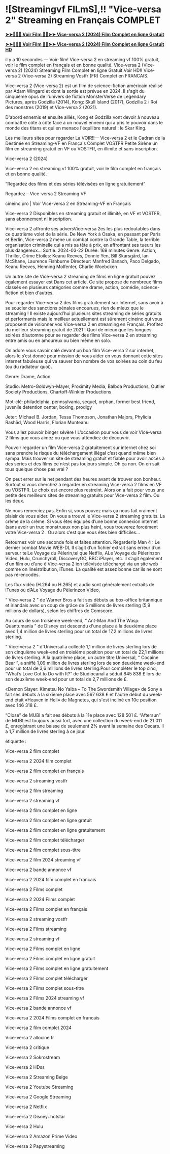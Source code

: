 <h1>![Streamingvf FILmS],!! "Vice-versa 2" Streaming en Français COMPLET</h1>

**[➤➤🔴✅📱 Voir Film 🔴✅➤➤ Vice-versa 2 (2024) Film Complet en ligne Gratuit](https://cutt.ly/YeorcNue)**

**[➤➤🔴✅📱 Voir Film 🔴✅➤➤ Vice-versa 2 (2024) Film Complet en ligne Gratuit HD](https://cutt.ly/YeorcNue)**

il y a 10 secondes — Voir-film! Vice-versa 2 en streaming vf 100% gratuit, voir le film complet en français et en bonne qualité. Vice-versa 2 (Vice-versa 2) (2024) Streaming Film Complet en ligne Gratuit.Voir HD!! Vice-versa 2 (Vice-versa 2) Streaming Vostfr (FR) Complet en FRANCAIS.

Vice-versa 2 (Vice-versa 2) est un film de science-fiction américain réalisé par Adam Wingard et dont la sortie est prévue en 2024. Il s'agit du cinquième opus de l'univers de fiction MonsterVerse de Legendary Pictures, après Godzilla (2014), Kong: Skull Island (2017), Godzilla 2 : Roi des monstres (2019) et Vice-versa 2 (2021).

D'abord ennemis et ensuite alliés, Kong et Godzilla vont devoir à nouveau combattre côte à côte face à un nouvel ennemi qui a pris le pouvoir dans le monde des titans et qui en menace l'équilibre naturel : le Skar King.

Les meilleurs sites pour regarder La VOIR!!— Vice-versa 2 et le Cadran de la Destinée en Streaming-VF en Français Complet VOSTFR Petite Sirène un film en streaming gratuit en VF ou VOSTFR, en illimité et sans inscription.

Vice-versa 2 (2024)

Vice-versa 2 en streaming vf 100% gratuit, voir le film complet en français et en bonne qualité.

“Regardez des films et des séries télévisées en ligne gratuitement”

Regardez – Vice-versa 2 Streaming VF

cineinc.pro | Voir Vice-versa 2 en Streaming-VF en Français

Vice-versa 2 Disponibles en streaming gratuit et illimité, en VF et VOSTFR, sans abonnement ni inscription.

Vice-versa 2 affronte ses adversVice-versa 2es les plus redoutables dans ce quatrième volet de la série. De New York à Osaka, en passant par Paris et Berlin, Vice-versa 2 mène un combat contre la Grande Table, la terrible organisation criminelle qui a mis sa tête à prix, en affrontant ses tueurs les plus dangereux... Sortie: 2024-03-22 Durée: 169 minutes Genre: Action, Thriller, Crime Etoiles: Keanu Reeves, Donnie Yen, Bill Skarsgård, Ian McShane, Laurence Fishburne Directeur: Manfred Banach, Paco Delgado, Keanu Reeves, Henning Molfenter, Charlie Woebcken

Un autre site de Vice-versa 2 streaming de films en ligne gratuit pouvez également essayer est Dans cet article. Ce site propose de nombreux films classés en plusieurs catégories comme drame, action, comédie, science-fiction et bien d'autres.

Pour regarder Vice-versa 2 des films gratuitement sur Internet, sans avoir à se soucier des sanctions pénales encourues, rien de mieux que le streaming ! Il existe aujourd’hui plusieurs sites streaming de séries gratuits et performants mais le meilleur actuellement est sûrement cineinc qui vous proposent de visionner vos Vice-versa 2 en streaming en Français. Profitez du meilleur streaming gratuit de 2021 ! Quoi de mieux que les longues soirées d’automne pour se regarder des films Vice-versa 2 en streaming entre amis ou en amoureux ou bien même en solo.

On adore vous savoir calé devant un bon film Vice-versa 2 sur internet, alors le s’est donné pour mission de vous aider en vous donnant cette sites internet fabuleuse qui va sauver bon nombre de vos soirées au coin du feu (ou du radiateur quoi).

Genre: Drame, Action

Studio: Metro-Goldwyn-Mayer, Proximity Media, Balboa Productions, Outlier Society Productions, Chartoff-Winkler Productions

Mot-clé: philadelphia, pennsylvania, sequel, orphan, former best friend, juvenile detention center, boxing, prodigy

Jeter: Michael B. Jordan, Tessa Thompson, Jonathan Majors, Phylicia Rashād, Wood Harris, Florian Munteanu

Vous allez pouvoir binger sévère ! L’occasion pour vous de voir Vice-versa 2 films que vous aimez ou que vous attendiez de découvrir.

Pouvoir regarder un film Vice-versa 2 gratuitement sur internet chez soi sans prendre le risque du téléchargement illégal c’est quand même bien sympa. Mais trouver un site de streaming gratuit et fiable pour avoir accès à des séries et des films ce n’est pas toujours simple. Oh ça non. On en sait tous quelque chose pas vrai ?

On peut errer sur le net pendant des heures avant de trouver son bonheur. Surtout si vous cherchez à regarder en streaming Vice-versa 2 films en VF ou VOSTFR. Le choix est encore plus restreint. Alors on a fait pour vous une petite des meilleurs sites de streaming gratuits pour Vice-versa 2 film. Ou les deux.

Ne nous remerciez pas. Enfin si, vous pouvez mais ça nous fait vraiment plaisir de vous aider. On vous a trouvé le Vice-versa 2 streaming gratuits. La crème de la crème. Si vous êtes équipés d’une bonne connexion internet (sans avoir un truc monstrueux non plus hein), vous trouverez forcément votre Vice-versa 2 . Ou alors c’est que vous êtes bien difficiles…

Retournez voir une seconde fois et faites attention. RegarderIp Man 4 : Le dernier combat Movie WEB-DL Il s’agit d’un fichier extrait sans erreur d’un serveur telLe Voyage du Pèlerin,tel que Netflix, ALe Voyage du Pèlerinzon Video, Hulu, Crunchyroll, DiscoveryGO, BBC iPlayer, etc. Il s’agit également d’un film ou d’une é Vice-versa 2 ion télévisée téléchargé via un site web comme on lineistribution, iTunes. La qualité est assez bonne car ils ne sont pas ré-encodés.

Les flux vidéo (H.264 ou H.265) et audio sont généralement extraits de iTunes ou d’ALe Voyage du Pèlerinzon Video,

“ Vice-versa 2 ” de Warner Bros a fait ses débuts au box-office britannique et irlandais avec un coup de grâce de 5 millions de livres sterling (5,9 millions de dollars), selon les chiffres de Comscore.

Au cours de son troisième week-end, “ Ant-Man And The Wasp: Quantumania ” de Disney est descendu d'une place à la deuxième place avec 1,4 million de livres sterling pour un total de 17,2 millions de livres sterling.

“ Vice-versa 2 ” d'Universal a collecté 1,1 million de livres sterling lors de son cinquième week-end en troisième position pour un total de 22,1 millions de livres sterling. À la quatrième place, un autre titre Universal, “ Cocaine Bear ”, a sniffé 1,09 million de livres sterling lors de son deuxième week-end pour un total de 3,6 millions de livres sterling.Pour compléter le top cinq, “What’s Love Got to Do with It?” de Studiocanal a séduit 845 838 £ lors de son deuxième week-end pour un total de 2,7 millions de £.

«Demon Slayer: Kimetsu No Yaiba – To The Swordsmith Village» de Sony a fait ses débuts à la sixième place avec 567 638 £ et l'autre début du week-end était «Heaven in Hell» de Magnetes, qui s'est incliné en 10e position avec 146 318 £.

“Close” de MUBI a fait ses débuts à la 11e place avec 128 501 £. “Aftersun” de MUBI est toujours aussi fort, avec une collection du week-end de 21 011 £, enregistrant une baisse de seulement 2% avant la semaine des Oscars. Il a 1,7 million de livres sterling à ce jour.

étiquette :

Vice-versa 2 film complet

Vice-versa 2 2024 film complet

Vice-versa 2 film complet en français

Vice-versa 2 streaming vostfr

Vice-versa 2 film streaming

Vice-versa 2 streaming vf

Vice-versa 2 film complet en ligne

Vice-versa 2 film complet en ligne gratuit

Vice-versa 2 film complet en ligne gratuitement

Vice-versa 2 film complet télécharger

Vice-versa 2 film complet sous-titre

Vice-versa 2 film 2024 streaming vf

Vice-versa 2 bande annonce vf

Vice-versa 2 2024 film complet en francais

Vice-versa 2 Films complet

Vice-versa 2 2024 Films complet

Vice-versa 2 Films complet en français

Vice-versa 2 streaming vostfr

Vice-versa 2 Films streaming

Vice-versa 2 streaming vf

Vice-versa 2 Films complet en ligne

Vice-versa 2 Films complet en ligne gratuit

Vice-versa 2 Films complet en ligne gratuitement

Vice-versa 2 Films complet télécharger

Vice-versa 2 Films complet sous-titre

Vice-versa 2 Films 2024 streaming vf

Vice-versa 2 bande annonce vf

Vice-versa 2 2024 Films complet en francais

Vice-versa 2 film complet 2024

Vice-versa 2 allocine fr

Vice-versa 2 critique

Vice-versa 2 Sokrostream

Vice-versa 2 HDss

Vice-versa 2 Streaming Belge

Vice-versa 2 Youtube Streaming

Vice-versa 2 Google Streaming

Vice-versa 2 Netflix

Vice-versa 2 Disney+hotstar

Vice-versa 2 Hulu

Vice-versa 2 Amazon Prime Video

Vice-versa 2 Papystreaming
